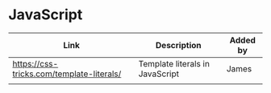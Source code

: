 # JavaScript

| Link | Description | Added by |
| ---- | ----------- | -------- |
|https://css-tricks.com/template-literals/|Template literals in JavaScript|James|
| |  |  |
